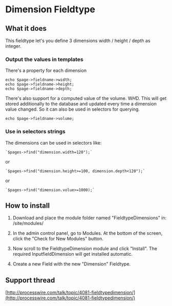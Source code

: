 
# Dimension Fieldtype

## What it does

This fieldtype let's you define 3 dimensions width / height / depth as integer.

### Output the values in templates

There's a property for each dimension

```
echo $page->fieldname->width;
echo $page->fieldname->height;
echo $page->fieldname->depth;
```

There's also support for a computed value of the volume. W*H*D. This will get stored additionally
to the database and updated every time a dimension value changed. So it can also be used in selectors for querying.

```
echo $page->fieldname->volume;
```

### Use in selectors strings

The dimensions can be used in selectors like:

    `$pages->find("dimension.width=120");`

or

    `$pages->find("dimension.height>=100, dimension.depth<120");`

or

    `$pages->find("dimension.volue>=1000);`


## How to install

1. Download and place the module folder named "FieldtypeDimensions" in:
/site/modules/

2. In the admin control panel, go to Modules. At the bottom of the
screen, click the "Check for New Modules" button.

3. Now scroll to the FieldtypeDimension module and click "Install". The required InputfieldDimension will get installed automatic.

4. Create a new Field with the new "Dimension" Fieldtype.

## Support thread

[http://processwire.com/talk/topic/4081-fieldtypedimension/](http://processwire.com/talk/topic/4081-fieldtypedimension/)
